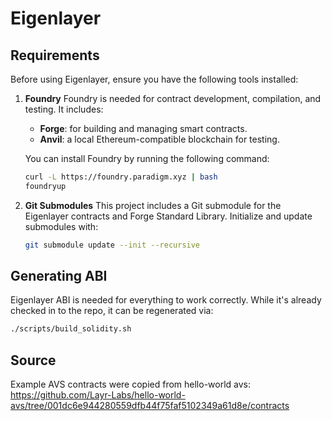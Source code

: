 # Eigenlayer

## Requirements

Before using Eigenlayer, ensure you have the following tools installed:

1. **Foundry**
   Foundry is needed for contract development, compilation, and testing. It includes:

   - **Forge**: for building and managing smart contracts.
   - **Anvil**: a local Ethereum-compatible blockchain for testing.

   You can install Foundry by running the following command:

   ```bash
   curl -L https://foundry.paradigm.xyz | bash
   foundryup
   ```

2. **Git Submodules**
   This project includes a Git submodule for the Eigenlayer contracts and Forge Standard Library. Initialize and update submodules with:

   ```bash
   git submodule update --init --recursive
   ```

## Generating ABI

Eigenlayer ABI is needed for everything to work correctly. While it's already checked in to the repo, it can be regenerated via:

```bash
./scripts/build_solidity.sh
```

## Source

Example AVS contracts were copied from hello-world avs: https://github.com/Layr-Labs/hello-world-avs/tree/001dc6e944280559dfb44f75faf5102349a61d8e/contracts
